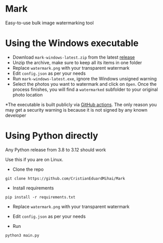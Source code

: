 # Mark
Easy-to-use bulk image watermarking tool

# Using the Windows executable
- Download `mark-windows-latest.zip` from the latest [release](https://github.com/CristianEduardMihai/Mark/releases)
- Unzip the archive, make sure to keep all its items in one folder
- Replace `watermark.png` with your transparent watermark
- Edit `config.json` as per your needs
- Run `mark-windows-latest.exe`, ignore the Windows unsigned warning
- Select the photos you want to watermark and click on `Open`. Once the process finishes, you will find a `watermarked` subfolder to your original photo location

*The executable is built publicly via [GitHub actions](https://github.com/CristianEduardMihai/Mark/actions). The only reason you may get a security warning is because it is not signed by any known developer

# Using Python directly
Any Python release from 3.8 to 3.12 should work

Use this if you are on Linux.

- Clone the repo
```
git clone https://github.com/CristianEduardMihai/Mark
```
- Install requirements
```
pip install -r requirements.txt
```
- Replace `watermark.png` with your transparent watermark
- Edit `config.json` as per your needs

- Run
```
python3 main.py
```